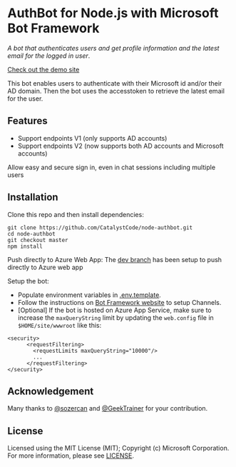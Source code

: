 # AuthBot for Node.js with Microsoft Bot Framework

_A bot that authenticates users and get profile information and the latest email for the logged in user_.

[Check out the demo site](https://authbot.azurewebsites.net/)

This bot enables users to authenticate with their Microsoft id and/or their AD domain. Then the bot uses the accesstoken to retrieve the latest email for the user.

## Features
* Support endpoints V1 (only supports AD accounts)
* Support endpoints V2 (now supports both AD accounts and Microsoft accounts)

Allow easy and secure sign in, even in chat sessions including multiple users

## Installation

Clone this repo and then install dependencies:

    git clone https://github.com/CatalystCode/node-authbot.git
    cd node-authbot
    git checkout master
    npm install

Push directly to Azure Web App:
     The [dev branch](https://github.com/CatalystCode/node-authbot/tree/dev) has been setup to push directly to Azure web app

Setup the bot:
* Populate environment variables in [.env.template](.env.template).
* Follow the instructions on [Bot Framework website](https://dev.botframework.com/bots) to setup Channels.
* [Optional] If the bot is hosted on Azure App Service, make sure to increase the `maxQueryString` limit by updating the `web.config` file in `$HOME/site/wwwroot` like this:

```
<security>
	  <requestFiltering>
	  	<requestLimits maxQueryString="10000"/>
	  	...
	  </requestFiltering>
</security>

```

## Acknowledgement
Many thanks to [@sozercan](https://github.com/sozercan) and [@GeekTrainer](https://github.com/GeekTrainer) for your contribution.

## License
Licensed using the MIT License (MIT); Copyright (c) Microsoft Corporation. For more information, please see [LICENSE](LICENSE).
